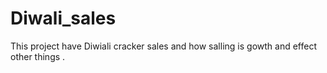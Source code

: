 # Diwali_sales
This project  have Diwiali cracker sales and how salling is gowth and effect other things . 
